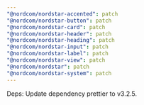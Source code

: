 ```yaml
---
"@nordcom/nordstar-accented": patch
"@nordcom/nordstar-button": patch
"@nordcom/nordstar-card": patch
"@nordcom/nordstar-header": patch
"@nordcom/nordstar-heading": patch
"@nordcom/nordstar-input": patch
"@nordcom/nordstar-label": patch
"@nordcom/nordstar-view": patch
"@nordcom/nordstar": patch
"@nordcom/nordstar-system": patch
---
```


Deps: Update dependency prettier to v3.2.5.
